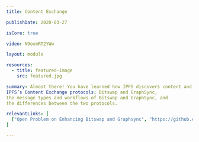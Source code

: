 ```yaml
---
title: Content Exchange

publishDate: 2020-03-27

isCore: true

video: N9oxmRT2YWw

layout: module

resources:
  - title: featured-image
    src: featured.jpg

summary: Almost there! You have learned how IPFS discovers content and with this, your hypothetical client is ready to receive its first bits over the IPFS network! In this module, you’ll hear about the following.
IPFS’s Content Exchange protocols: Bitswap and GraphSync,
the message types and workflows of Bitswap and GraphSync, and
the differences between the two protocols.

relevantLinks: [
  ["Open Problem on Enhancing Bitswap and Graphsync", "https://github.com/protocol/ResNetLab/blob/master/OPEN_PROBLEMS/ENHANCED_BITSWAP_GRAPHSYNC.md"]
]

---
```

